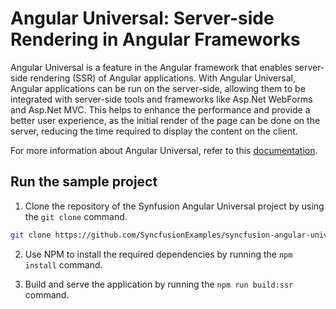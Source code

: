 # Angular Universal: Server-side Rendering in Angular Frameworks

Angular Universal is a feature in the Angular framework that enables server-side rendering (SSR) of Angular applications. With Angular Universal, Angular applications can be run on the server-side, allowing them to be integrated with server-side tools and frameworks like Asp.Net WebForms and Asp.Net MVC. This helps to enhance the performance and provide a better user experience, as the initial render of the page can be done on the server, reducing the time required to display the content on the client.

For more information about Angular Universal, refer to this [documentation](https://github.com/angular/universal).

## Run the sample project

1. Clone the repository of the Synfusion Angular Universal project by using the `git clone` command.

```bash
git clone https://github.com/SyncfusionExamples/syncfusion-angular-universal.git
```

2. Use NPM to install the required dependencies by running the `npm install` command.

3. Build and serve the application by running the `npm run build:ssr` command.